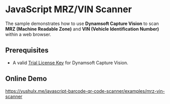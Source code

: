 # JavaScript MRZ/VIN Scanner
The sample demonstrates how to use **Dynamsoft Capture Vision** to scan **MRZ (Machine Readable Zone)** and **VIN (Vehicle Identification Number)** within a web browser.

## Prerequisites
- A valid [Trial License Key](https://www.dynamsoft.com/customer/license/trialLicense/?product=dcv&package=cross-platform) for Dynamsoft Capture Vision.

## Online Demo
https://yushulx.me/javascript-barcode-qr-code-scanner/examples/mrz-vin-scanner


